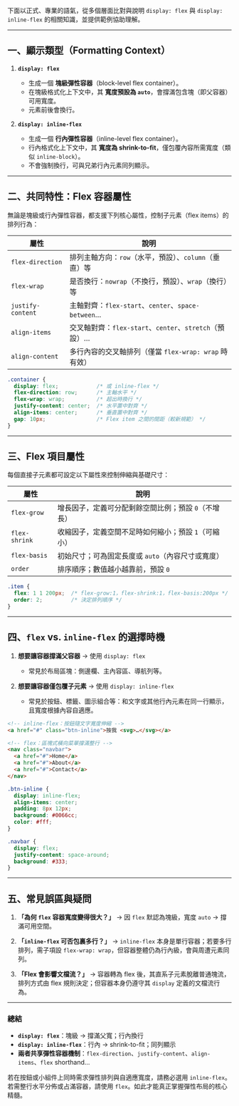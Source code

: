下面以正式、專業的語氣，從多個層面比對與說明 `display: flex` 與 `display: inline-flex` 的相關知識，並提供範例協助理解。

---

## 一、顯示類型（Formatting Context）

1. **`display: flex`**

   * 生成一個 **塊級彈性容器**（block-level flex container）。
   * 在塊級格式化上下文中，其 **寬度預設為 `auto`**，會撐滿包含塊（即父容器）可用寬度。
   * 元素前後會換行。

2. **`display: inline-flex`**

   * 生成一個 **行內彈性容器**（inline-level flex container）。
   * 行內格式化上下文中，其 **寬度為 shrink-to-fit**，僅包覆內容所需寬度（類似 `inline-block`）。
   * 不會強制換行，可與兄弟行內元素同列顯示。

---

## 二、共同特性：Flex 容器屬性

無論是塊級或行內彈性容器，都支援下列核心屬性，控制子元素（flex items）的排列行為：

| 屬性                | 說明                                          |
| ----------------- | ------------------------------------------- |
| `flex-direction`  | 排列主軸方向：`row`（水平，預設）、`column`（垂直）等           |
| `flex-wrap`       | 是否換行：`nowrap`（不換行，預設）、`wrap`（換行）等           |
| `justify-content` | 主軸對齊：`flex-start`、`center`、`space-between`… |
| `align-items`     | 交叉軸對齊：`flex-start`、`center`、`stretch`（預設）…  |
| `align-content`   | 多行內容的交叉軸排列（僅當 `flex-wrap: wrap` 時有效）        |

```css
.container {
  display: flex;            /* 或 inline-flex */
  flex-direction: row;      /* 主軸水平 */
  flex-wrap: wrap;          /* 超出時換行 */
  justify-content: center;  /* 水平置中對齊 */
  align-items: center;      /* 垂直置中對齊 */
  gap: 10px;                /* Flex item 之間的間距（較新規範） */
}
```

---

## 三、Flex 項目屬性

每個直接子元素都可設定以下屬性來控制伸縮與基礎尺寸：

| 屬性            | 說明                           |
| ------------- | ---------------------------- |
| `flex-grow`   | 增長因子，定義可分配剩餘空間比例；預設 `0`（不增長） |
| `flex-shrink` | 收縮因子，定義空間不足時如何縮小；預設 `1`（可縮小） |
| `flex-basis`  | 初始尺寸；可為固定長度或 `auto`（內容尺寸或寬度） |
| `order`       | 排序順序；數值越小越靠前，預設 `0`          |

```css
.item {
  flex: 1 1 200px;  /* flex-grow:1，flex-shrink:1，flex-basis:200px */
  order: 2;         /* 決定排列順序 */
}
```

---

## 四、`flex` vs. `inline-flex` 的選擇時機

1. **想要讓容器撐滿父容器** → 使用 `display: flex`

   * 常見於布局區塊：側邊欄、主內容區、導航列等。

2. **想要讓容器僅包覆子元素** → 使用 `display: inline-flex`

   * 常見於按鈕、標籤、圖示組合等：和文字或其他行內元素在同一行顯示，且寬度根據內容自適應。

```html
<!-- inline-flex：按鈕隨文字寬度伸縮 -->
<a href="#" class="btn-inline">按我 <svg>…</svg></a>

<!-- flex：區塊式橫向菜單撐滿整行 -->
<nav class="navbar">
  <a href="#">Home</a>
  <a href="#">About</a>
  <a href="#">Contact</a>
</nav>
```

```css
.btn-inline {
  display: inline-flex;
  align-items: center;
  padding: 8px 12px;
  background: #0066cc;
  color: #fff;
}

.navbar {
  display: flex;
  justify-content: space-around;
  background: #333;
}
```

---

## 五、常見誤區與疑問

1. **「為何 `flex` 容器寬度變得很大？」**
   → 因 `flex` 默認為塊級，寬度 `auto` → 撐滿可用空間。

2. **「`inline-flex` 可否包裏多行？」**
   → `inline-flex` 本身是單行容器；若要多行排列，需子項設 `flex-wrap: wrap`，但容器整體仍為行內級，會與周遭元素同列。

3. **「Flex 會影響文檔流？」**
   → 容器轉為 flex 後，其直系子元素脫離普通塊流，排列方式由 flex 規則決定；但容器本身仍遵守其 `display` 定義的文檔流行為。

---

### 總結

* **`display: flex`**：塊級 → 撐滿父寬；行內換行
* **`display: inline-flex`**：行內 → shrink-to-fit；同列顯示
* **兩者共享彈性容器機制**：`flex-direction`、`justify-content`、`align-items`、`flex` shorthand…

若在按鈕或小組件上同時需求彈性排列與自適應寬度，請務必選用 `inline-flex`。若需整行水平分佈或占滿容器，請使用 `flex`。如此才能真正掌握彈性布局的核心精髓。
